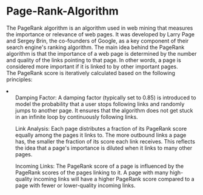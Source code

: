 # Page-Rank-Algorithm
The PageRank algorithm is an algorithm used in web mining that measures the importance or relevance of web pages. It was developed by Larry Page and Sergey Brin, the co-founders of Google, as a key component of their search engine's ranking algorithm. The main idea behind the PageRank algorithm is that the importance of a web page is determined by the number and quality of the links pointing to that page. In other words, a page is considered more important if it is linked to by other important pages.<br/>
The PageRank score is iteratively calculated based on the following principles:
<li><ol>
Damping Factor: A damping factor (typically set to 0.85) is introduced to model the probability that a user stops following links and randomly jumps to another page. It ensures that the algorithm does not get stuck in an infinite loop by continuously following links.</ol>
<ol>
Link Analysis: Each page distributes a fraction of its PageRank score equally among the pages it links to. The more outbound links a page has, the smaller the fraction of its score each link receives. This reflects the idea that a page's importance is diluted when it links to many other pages.</ol>
<ol>
Incoming Links: The PageRank score of a page is influenced by the PageRank scores of the pages linking to it. A page with many high-quality incoming links will have a higher PageRank score compared to a page with fewer or lower-quality incoming links.</ol>
</li>
